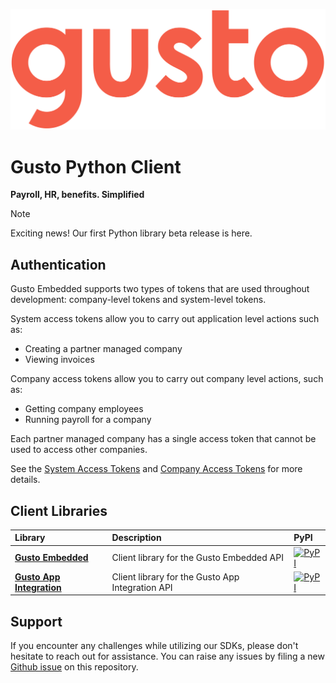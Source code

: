 ![gusto logo](./assets/Gusto_logo.png)

# Gusto Python Client
**Payroll, HR, benefits. Simplified**

> [!NOTE]
> Exciting news! Our first Python library beta release is here.

## Authentication

Gusto Embedded supports two types of tokens that are used throughout development: company-level tokens and system-level tokens.

System access tokens allow you to carry out application level actions such as:
* Creating a partner managed company
* Viewing invoices

Company access tokens allow you to carry out company level actions, such as:
* Getting company employees
* Running payroll for a company

Each partner managed company has a single access token that cannot be used to access other companies.

See the [System Access Tokens](https://docs.gusto.com/embedded-payroll/docs/system-access-tokens) and [Company Access Tokens](https://docs.gusto.com/embedded-payroll/docs/company-access-tokens) for more details.

## Client Libraries

<!-- Start Gusto Python Client Libraries -->
| Library | Description | PyPI |
| :- |:- |:- |
| **[Gusto Embedded](https://github.com/Gusto/gusto-python-client/tree/main/gusto_embedded)** | Client library for the Gusto Embedded API | [![PyPI](https://img.shields.io/pypi/v/gusto-embedded.svg?color=%230A8080)](https://pypi.org/project/gusto_embedded) |
| **[Gusto App Integration](https://github.com/Gusto/gusto-python-client/tree/main/gusto_app_int)** | Client library for the Gusto App Integration API | [![PyPI](https://img.shields.io/pypi/v/gusto_app_integration.svg?color=%230A8080)](https://pypi.org/project/gusto_app_integration/) |
<!-- End Gusto Python Client Libraries -->

<!-- Start Gusto Support Notes -->
## Support

If you encounter any challenges while utilizing our SDKs, please don't hesitate to reach out for assistance.
You can raise any issues by filing a new [Github issue](https://github.com/Gusto/gusto-python-client/issues/new) on this repository.

<!-- End Gusto Support Notes -->
